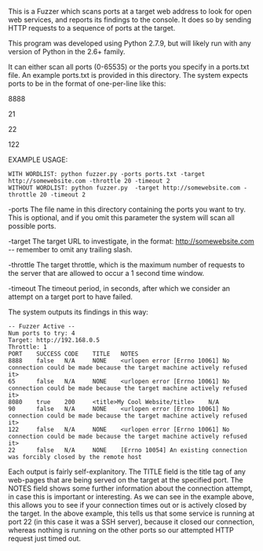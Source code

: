 This is a Fuzzer which scans ports at a target web address to look for open web services, and reports its findings to the console. It does so by sending HTTP requests to a sequence of ports at the target.

This program was developed using Python 2.7.9, but will likely run with any version of Python in the 2.6+ family.

It can either scan all ports (0-65535) or the ports you specify in a ports.txt file. An example ports.txt is provided in this directory. The system expects ports to be in the format of one-per-line like this: 

8888

21

22

122

EXAMPLE USAGE: 

	WITH WORDLIST: python fuzzer.py -ports ports.txt -target http://somewebsite.com -throttle 20 -timeout 2
	WITHOUT WORDLIST: python fuzzer.py  -target http://somewebsite.com -throttle 20 -timeout 2
	
-ports
The file name in this directory containing the ports you want to try. This is optional, and if you omit this parameter the system will scan all possible ports.

-target
The target URL to investigate, in the format: http://somewebsite.com -- remember to omit any trailing slash.

-throttle
The target throttle, which is the maximum number of requests to the server that are allowed to occur a 1 second time window.

-timeout
The timeout period, in seconds, after which we consider an attempt on a target port to have failed.

The system outputs its findings in this way: 
`````
-- Fuzzer Active --
Num ports to try: 4
Target: http://192.168.0.5
Throttle: 1
PORT    SUCCESS CODE    TITLE   NOTES
8888    false   N/A     NONE    <urlopen error [Errno 10061] No connection could be made because the target machine actively refused it>
65      false   N/A     NONE    <urlopen error [Errno 10061] No connection could be made because the target machine actively refused it>
8080    true    200     <title>My Cool Website/title>    N/A
90      false   N/A     NONE    <urlopen error [Errno 10061] No connection could be made because the target machine actively refused it>
122     false   N/A     NONE    <urlopen error [Errno 10061] No connection could be made because the target machine actively refused it>
22      false   N/A     NONE    [Errno 10054] An existing connection was forcibly closed by the remote host
`````
Each output is fairly self-explanitory. The TITLE field is the title tag of any web-pages that are being served on the target at the specified port. The NOTES field shows some further information about the connection attempt, in case this is important or interesting. As we can see in the example above, this allows you to see if your connection times out or is actively closed by the target. In the above example, this tells us that some service is running at port 22 (in this case it was a SSH server), because it closed our connection, whereas nothing is running on the other ports so our attempted HTTP request just timed out.
